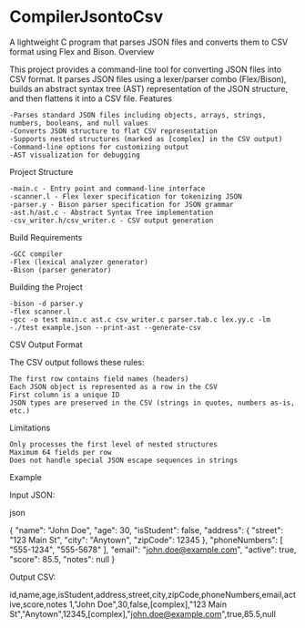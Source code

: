 # CompilerJsontoCsv
A lightweight C program that parses JSON files and converts them to CSV format using Flex and Bison.
Overview

This project provides a command-line tool for converting JSON files into CSV format. It parses JSON files using a lexer/parser combo (Flex/Bison), builds an abstract syntax tree (AST) representation of the JSON structure, and then flattens it into a CSV file.
Features

    -Parses standard JSON files including objects, arrays, strings, numbers, booleans, and null values
    -Converts JSON structure to flat CSV representation
    -Supports nested structures (marked as [complex] in the CSV output)
    -Command-line options for customizing output
    -AST visualization for debugging

Project Structure

    -main.c - Entry point and command-line interface
    -scanner.l - Flex lexer specification for tokenizing JSON
    -parser.y - Bison parser specification for JSON grammar
    -ast.h/ast.c - Abstract Syntax Tree implementation
    -csv_writer.h/csv_writer.c - CSV output generation

Build Requirements

    -GCC compiler
    -Flex (lexical analyzer generator)
    -Bison (parser generator)

Building the Project

    -bison -d parser.y
    -flex scanner.l
    -gcc -o test main.c ast.c csv_writer.c parser.tab.c lex.yy.c -lm
    -./test example.json --print-ast --generate-csv

CSV Output Format

The CSV output follows these rules:

    The first row contains field names (headers)
    Each JSON object is represented as a row in the CSV
    First column is a unique ID
    JSON types are preserved in the CSV (strings in quotes, numbers as-is, etc.)

Limitations

    Only processes the first level of nested structures
    Maximum 64 fields per row
    Does not handle special JSON escape sequences in strings

Example

Input JSON:

json

{
  "name": "John Doe",
  "age": 30,
  "isStudent": false,
  "address": {
    "street": "123 Main St",
    "city": "Anytown",
    "zipCode": 12345
  },
  "phoneNumbers": [
    "555-1234",
    "555-5678"
  ],
  "email": "john.doe@example.com",
  "active": true,
  "score": 85.5,
  "notes": null
}

Output CSV:

id,name,age,isStudent,address,street,city,zipCode,phoneNumbers,email,active,score,notes
1,"John Doe",30,false,[complex],"123 Main St","Anytown",12345,[complex],"john.doe@example.com",true,85.5,null
